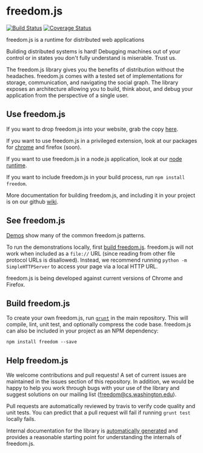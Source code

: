 freedom.js
=======
[![Build Status](https://travis-ci.org/UWNetworksLab/freedom.png?branch=master)](https://travis-ci.org/UWNetworksLab/freedom)
[![Coverage Status](https://coveralls.io/repos/UWNetworksLab/freedom/badge.png?branch=master)](https://coveralls.io/r/UWNetworksLab/freedom?branch=master)

freedom.js is a runtime for distributed web applications

Building distributed systems is hard! Debugging machines out of your control
or in states you don't fully understand is miserable. Trust us.

The freedom.js library gives you the benefits of distribution without the headaches. freedom.js comes with a tested set of implementations for storage, communication, and navigating the social graph. The library exposes an architecture allowing you to build, think about, and debug your application from the perspective of a single user.

Use freedom.js
---------

If you want to drop freedom.js into your website, grab the copy [here](https://homes.cs.washington.edu/~wrs/freedom.js).

If you want to use freedom.js in a privileged extension, look at our packages for [chrome](https://github.com/freedomjs/freedom-runtime-chrome) and firefox (soon).

If you want to use freedom.js in a node.js application, look at our [node runtime](https://github.com/freedomjs/freedom-runtime-node).

If you want to include freedom.js in your build process, run ```npm install freedom```.

More documentation for building freedom.js, and including it in your project is
on our github [wiki](https://github.com/UWNetworksLab/freedom/wiki).

See freedom.js
-------

[Demos](https://homes.cs.washington.edu/~wrs/demo/) show many of the common freedom.js patterns.

To run the demonstrations locally, first [build freedom.js](#build-freedomjs).  freedom.js will not work when included as a ```file://``` URL (since reading from other file protocol URLs is disallowed). Instead, we recommend running ```python -m SimpleHTTPServer``` to access your page via a local HTTP URL.

freedom.js is being developed against current versions of Chrome and Firefox.

Build freedom.js
---------

To create your own freedom.js, run [```grunt```](http://gruntjs.com) in the main repository.  This will compile, lint, unit test, and optionally compress the code base. freedom.js can also be included in your project as an NPM dependency:

    npm install freedom --save

Help freedom.js
---------

We welcome contributions and pull requests! A set of current issues are maintained in the issues section of this repository. In addition, we would be happy to help you work through bugs with your use of the library and suggest solutions on our mailing list ([freedom@cs.washington.edu](mailto:freedom@cs.washington.edu)).

Pull requests are automatically reviewed by travis to verify code quality and unit tests. You can predict that a pull request will fail if running ```grunt test``` locally fails.

Internal documentation for the library is [automatically generated](https://homes.cs.washington.edu/~wrs/tools/doc) and provides a reasonable starting point for understanding the internals of freedom.js.
